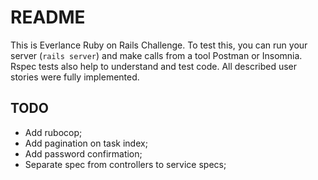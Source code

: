 # README

This is Everlance Ruby on Rails Challenge. 
To test this, you can run your server (`rails server`) and make calls from a tool Postman or Insomnia. Rspec tests also help to understand and test code. 
All described user stories were fully implemented. 



## TODO
* Add rubocop;
* Add pagination on task index;
* Add password confirmation;
* Separate spec from controllers to service specs;
